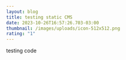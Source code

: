 ```yaml
---
layout: blog
title: testing static CMS
date: 2023-10-26T16:57:26.703-03:00
thumbnail: /images/uploads/icon-512x512.png
rating: "1"
---
```

testing code 
